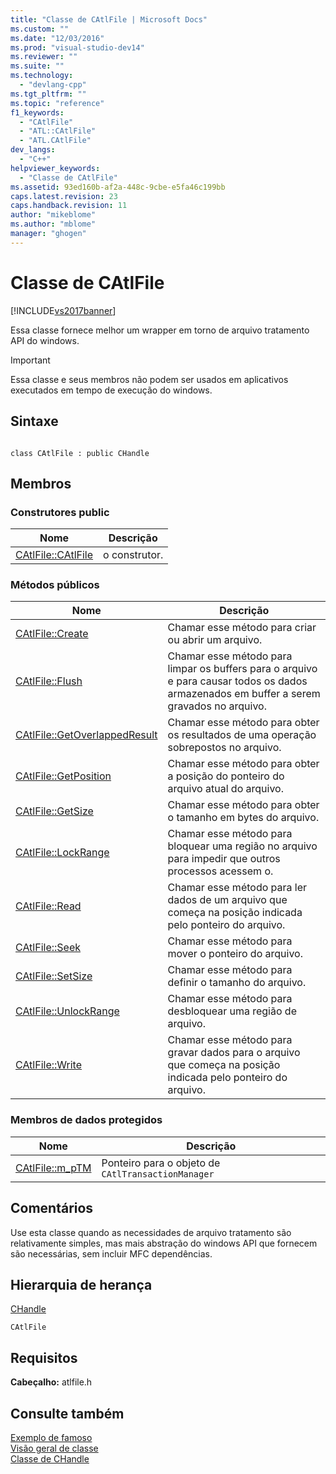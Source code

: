 ```yaml
---
title: "Classe de CAtlFile | Microsoft Docs"
ms.custom: ""
ms.date: "12/03/2016"
ms.prod: "visual-studio-dev14"
ms.reviewer: ""
ms.suite: ""
ms.technology: 
  - "devlang-cpp"
ms.tgt_pltfrm: ""
ms.topic: "reference"
f1_keywords: 
  - "CAtlFile"
  - "ATL::CAtlFile"
  - "ATL.CAtlFile"
dev_langs: 
  - "C++"
helpviewer_keywords: 
  - "Classe de CAtlFile"
ms.assetid: 93ed160b-af2a-448c-9cbe-e5fa46c199bb
caps.latest.revision: 23
caps.handback.revision: 11
author: "mikeblome"
ms.author: "mblome"
manager: "ghogen"
---
```

# Classe de CAtlFile
[!INCLUDE[vs2017banner](../../assembler/inline/includes/vs2017banner.md)]

Essa classe fornece melhor um wrapper em torno de arquivo tratamento API do windows.  
  
> [!IMPORTANT]
>  Essa classe e seus membros não podem ser usados em aplicativos executados em tempo de execução do windows.  
  
## Sintaxe  
  
```  
  
class CAtlFile : public CHandle  
```  
  
## Membros  
  
### Construtores public  
  
|Nome|Descrição|  
|----------|---------------|  
|[CAtlFile::CAtlFile](../Topic/CAtlFile::CAtlFile.md)|o construtor.|  
  
### Métodos públicos  
  
|Nome|Descrição|  
|----------|---------------|  
|[CAtlFile::Create](../Topic/CAtlFile::Create.md)|Chamar esse método para criar ou abrir um arquivo.|  
|[CAtlFile::Flush](../Topic/CAtlFile::Flush.md)|Chamar esse método para limpar os buffers para o arquivo e para causar todos os dados armazenados em buffer a serem gravados no arquivo.|  
|[CAtlFile::GetOverlappedResult](../Topic/CAtlFile::GetOverlappedResult.md)|Chamar esse método para obter os resultados de uma operação sobrepostos no arquivo.|  
|[CAtlFile::GetPosition](../Topic/CAtlFile::GetPosition.md)|Chamar esse método para obter a posição do ponteiro do arquivo atual do arquivo.|  
|[CAtlFile::GetSize](../Topic/CAtlFile::GetSize.md)|Chamar esse método para obter o tamanho em bytes do arquivo.|  
|[CAtlFile::LockRange](../Topic/CAtlFile::LockRange.md)|Chamar esse método para bloquear uma região no arquivo para impedir que outros processos acessem o.|  
|[CAtlFile::Read](../Topic/CAtlFile::Read.md)|Chamar esse método para ler dados de um arquivo que começa na posição indicada pelo ponteiro do arquivo.|  
|[CAtlFile::Seek](../Topic/CAtlFile::Seek.md)|Chamar esse método para mover o ponteiro do arquivo.|  
|[CAtlFile::SetSize](../Topic/CAtlFile::SetSize.md)|Chamar esse método para definir o tamanho do arquivo.|  
|[CAtlFile::UnlockRange](../Topic/CAtlFile::UnlockRange.md)|Chamar esse método para desbloquear uma região de arquivo.|  
|[CAtlFile::Write](../Topic/CAtlFile::Write.md)|Chamar esse método para gravar dados para o arquivo que começa na posição indicada pelo ponteiro do arquivo.|  
  
### Membros de dados protegidos  
  
|Nome|Descrição|  
|----------|---------------|  
|[CAtlFile::m\_pTM](../Topic/CAtlFile::m_pTM.md)|Ponteiro para o objeto de `CAtlTransactionManager`|  
  
## Comentários  
 Use esta classe quando as necessidades de arquivo tratamento são relativamente simples, mas mais abstração do windows API que fornecem são necessárias, sem incluir MFC dependências.  
  
## Hierarquia de herança  
 [CHandle](../../atl/reference/chandle-class.md)  
  
 `CAtlFile`  
  
## Requisitos  
 **Cabeçalho:** atlfile.h  
  
## Consulte também  
 [Exemplo de famoso](../../top/visual-cpp-samples.md)   
 [Visão geral de classe](../../atl/atl-class-overview.md)   
 [Classe de CHandle](../../atl/reference/chandle-class.md)